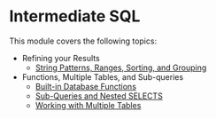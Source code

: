 # Intermediate SQL

This module covers the following topics:
- Refining your Results
	- [String Patterns, Ranges, Sorting, and Grouping](https://github.com/colerods/IBM-Data-Science-Professional-Certificate/tree/main/06.%20Databases%20and%20SQL%20for%20Data%20Science%20with%20Python/03.%20Intermediate%20SQL/01.%20String%20Patterns%2C%20Ranges%2C%20Sorting%2C%20and%20Grouping)
- Functions, Multiple Tables, and Sub-queries
	- [Built-in Database Functions](https://github.com/colerods/IBM-Data-Science-Professional-Certificate/tree/main/06.%20Databases%20and%20SQL%20for%20Data%20Science%20with%20Python/03.%20Intermediate%20SQL/02.%20Built-in%20Database%20Functions)
	- [Sub-Queries and Nested SELECTS](https://github.com/colerods/IBM-Data-Science-Professional-Certificate/tree/main/06.%20Databases%20and%20SQL%20for%20Data%20Science%20with%20Python/03.%20Intermediate%20SQL/03.%20Sub-Queries%20and%20Nested%20SELECTS)
	- [Working with Multiple Tables](https://github.com/colerods/IBM-Data-Science-Professional-Certificate/tree/main/06.%20Databases%20and%20SQL%20for%20Data%20Science%20with%20Python/03.%20Intermediate%20SQL/04.%20Working%20with%20Multiple%20Tables) 
